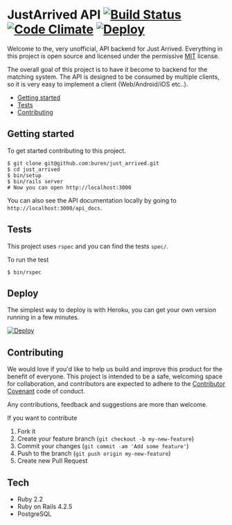 # JustArrived API [![Build Status](https://travis-ci.org/buren/just_arrived.svg?branch=master)](https://travis-ci.org/buren/just_arrived) [![Code Climate](https://codeclimate.com/github/buren/just_arrived/badges/gpa.svg)](https://codeclimate.com/github/buren/just_arrived) [![Deploy](https://www.herokucdn.com/deploy/button.svg)](https://heroku.com/deploy?template=https://github.com/buren/just_arrived)

Welcome to the, very unofficial, API backend for Just Arrived. Everything in this
project is open source and licensed under the permissive [MIT](LICENSE.txt) license.

The overall goal of this project is to have it become to backend for the matching
system. The API is designed to be consumed by multiple clients, so it is very
easy to implement a client (Web/Android/iOS etc..).

* [Getting started](#getting-started)
* [Tests](#tests)
* [Contributing](#contributing)

## Getting started

To get started contributing to this project.

```
$ git clone git@github.com:buren/just_arrived.git
$ cd just_arrived
$ bin/setup
$ bin/rails server
# Now you can open http://localhost:3000
```

You can also see the API documentation locally by going to `http://localhost:3000/api_docs`.

## Tests

This project uses `rspec` and you can find the tests `spec/`.

To run the test

```
$ bin/rspec
```

## Deploy

The simplest way to deploy is with Heroku, you can get your own version running in a few minutes.

[![Deploy](https://www.herokucdn.com/deploy/button.svg)](https://heroku.com/deploy?template=https://github.com/buren/just_arrived)

## Contributing

We would love if you'd like to help us build and improve this product for the
benefit of everyone. This project is intended to be a safe, welcoming space for collaboration, and contributors are expected to adhere to the [Contributor Covenant](http://contributor-covenant.org/) code of conduct.

Any contributions, feedback and suggestions are more than welcome.

If you want to contribute

1. Fork it
2. Create your feature branch (`git checkout -b my-new-feature`)
3. Commit your changes (`git commit -am 'Add some feature'`)
4. Push to the branch (`git push origin my-new-feature`)
5. Create new Pull Request

## Tech

* Ruby 2.2
* Ruby on Rails 4.2.5
* PostgreSQL
